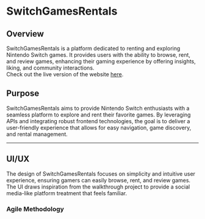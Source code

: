 # SwitchGamesRentals
## Overview
SwitchGamesRentals is a platform dedicated to renting and exploring Nintendo Switch games. It provides users with the ability to browse, rent, and review games, enhancing their gaming experience by offering insights, liking, and community interactions. <br>
Check out the live version of the website [here](https://drf-api-sgr-978626b69766.herokuapp.com/).

## Purpose
SwitchGamesRentals aims to provide Nintendo Switch enthusiasts with a seamless platform to explore and rent their favorite games. By leveraging APIs and integrating robust frontend technologies, the goal is to deliver a user-friendly experience that allows for easy navigation, game discovery, and rental management.
___
## UI/UX
The design of SwitchGamesRentals focuses on simplicity and intuitive user experience, ensuring gamers can easily browse, rent, and review games. The UI draws inspiration from the walkthrough project to provide a social media-like platform treatment that feels familiar.

### Agile Methodology 